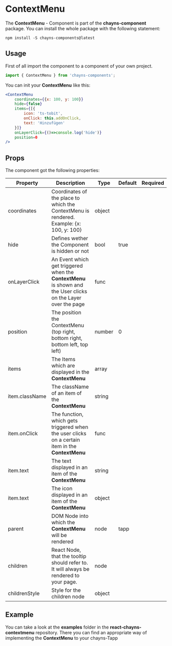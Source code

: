 # ContextMenu #

The **ContextMenu** - Component is part of the **chayns-component** package. You can install the whole package with the following statement:

    npm install -S chayns-components@latest


## Usage ##

First of all import the component to a component of your own project.

```jsx harmony
import { ContextMenu } from 'chayns-components';
```

You can init your **ContextMenu** like this:

```jsx harmony
<ContextMenu
    coordinates={{x: 100, y: 100}}
    hide={false}
    items={[{
        icon: 'ts-tobit',
        onClick: this.addOnClick,
        text: 'Hinzufügen'
    }]}
    onLayerClick={()=>console.log('hide')}
    position=0
/>
```


## Props ##

The component got the following properties:

| Property   | Description                                                                                        | Type   | Default | Required
|------------|-----------------------------------------------------------------------------------------------------|--------|-------|------|
| coordinates           | Coordinates of the place to which the ContextMenu is rendered. Example: {x: 100, y: 100}                                  | object    |       |  |
| hide | Defines wether the Component is hidden or not   | bool | true| |
| onLayerClick | An Event which get triggered when the **ContextMenu** is shown and the User clicks on the Layer over the page | func | ||
| position | The position the ContextMenu (top right, bottom right, bottom left, top left) | number | 0 ||
| items | The Items which are displayed in the **ContextMenu** | array | |
| item.className | The className of an item of the **ContextMenu** | string | |
| item.onClick | The function, which gets triggered when the user clicks on a certain item in the **ContextMenu** | func | ||
| item.text | The text displayed in an item of the **ContextMenu** | string | |
| item.text | The icon displayed in an item of the **ContextMenu** | object | |
| parent | DOM Node into which the **ContextMenu** will be rendered | node | tapp |
| children | React Node, that the tooltip should refer to. It will always be rendered to your page. | node | 
| childrenStyle | Style for the children node | object | 


## Example ##

You can take a look at the **examples** folder in the **react-chayns-contextmenu** repository. There you can find an appropriate way of implementing the **ContextMenu** to your chayns-Tapp
